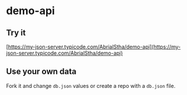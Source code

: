 # demo-api
## Try it

[https://my-json-server.typicode.com/AbrialStha/demo-api](https://my-json-server.typicode.com/AbrialStha/demo-api)

## Use your own data

Fork it and change `db.json` values or create a repo with a `db.json` file.
